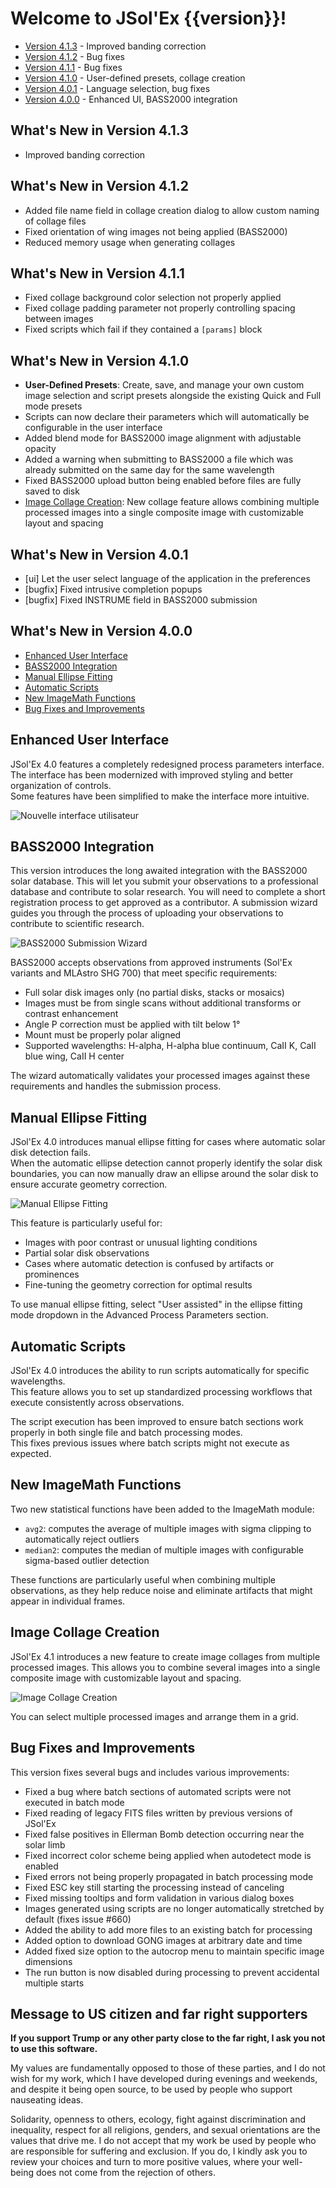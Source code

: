 # Welcome to JSol'Ex {{version}}!

- [Version 4.1.3](#whats-new-in-version-4-1-3) - Improved banding correction
- [Version 4.1.2](#whats-new-in-version-4-1-2) - Bug fixes
- [Version 4.1.1](#whats-new-in-version-4-1-1) - Bug fixes
- [Version 4.1.0](#whats-new-in-version-4-1-0) - User-defined presets, collage creation
- [Version 4.0.1](#whats-new-in-version-4-0-1) - Language selection, bug fixes
- [Version 4.0.0](#whats-new-in-version-4-0-0) - Enhanced UI, BASS2000 integration

## What's New in Version 4.1.3

- Improved banding correction

## What's New in Version 4.1.2

- Added file name field in collage creation dialog to allow custom naming of collage files
- Fixed orientation of wing images not being applied (BASS2000)
- Reduced memory usage when generating collages

## What's New in Version 4.1.1

- Fixed collage background color selection not properly applied
- Fixed collage padding parameter not properly controlling spacing between images
- Fixed scripts which fail if they contained a `[params]` block

## What's New in Version 4.1.0

- **User-Defined Presets**: Create, save, and manage your own custom image selection and script presets alongside the existing Quick and Full mode presets
- Scripts can now declare their parameters which will automatically be configurable in the user interface
- Added blend mode for BASS2000 image alignment with adjustable opacity
- Added a warning when submitting to BASS2000 a file which was already submitted on the same day for the same wavelength
- Fixed BASS2000 upload button being enabled before files are fully saved to disk
- [Image Collage Creation](#image-collage-creation): New collage feature allows combining multiple processed images into a single composite image with customizable layout and spacing

## What's New in Version 4.0.1

- [ui] Let the user select language of the application in the preferences
- [bugfix] Fixed intrusive completion popups
- [bugfix] Fixed INSTRUME field in BASS2000 submission

## What's New in Version 4.0.0

- [Enhanced User Interface](#enhanced-user-interface)
- [BASS2000 Integration](#bass2000-integration)
- [Manual Ellipse Fitting](#manual-ellipse-fitting)
- [Automatic Scripts](#automatic-scripts)
- [New ImageMath Functions](#new-imagemath-functions)
- [Bug Fixes and Improvements](#bug-fixes-and-improvements)

## Enhanced User Interface

JSol'Ex 4.0 features a completely redesigned process parameters interface.  
The interface has been modernized with improved styling and better organization of controls.  
Some features have been simplified to make the interface more intuitive.

![Nouvelle interface utilisateur](/docs/new-ui-en.png)

## BASS2000 Integration

This version introduces the long awaited integration with the BASS2000 solar database.
This will let you submit your observations to a professional database and contribute to solar research.
You will need to complete a short registration process to get approved as a contributor.
A submission wizard guides you through the process of uploading your observations to contribute to scientific research.

![BASS2000 Submission Wizard](/docs/bass2000-en.png)

BASS2000 accepts observations from approved instruments (Sol'Ex variants and MLAstro SHG 700) that meet specific requirements:
- Full solar disk images only (no partial disks, stacks or mosaics)
- Images must be from single scans without additional transforms or contrast enhancement
- Angle P correction must be applied with tilt below 1°
- Mount must be properly polar aligned
- Supported wavelengths: H-alpha, H-alpha blue continuum, CaII K, CaII blue wing, CaII H center

The wizard automatically validates your processed images against these requirements and handles the submission process.

## Manual Ellipse Fitting

JSol'Ex 4.0 introduces manual ellipse fitting for cases where automatic solar disk detection fails.  
When the automatic ellipse detection cannot properly identify the solar disk boundaries, you can now manually draw an ellipse around the solar disk to ensure accurate geometry correction.

![Manual Ellipse Fitting](/docs/assisted-fit-en.png)

This feature is particularly useful for:
- Images with poor contrast or unusual lighting conditions
- Partial solar disk observations
- Cases where automatic detection is confused by artifacts or prominences
- Fine-tuning the geometry correction for optimal results

To use manual ellipse fitting, select "User assisted" in the ellipse fitting mode dropdown in the Advanced Process Parameters section.

## Automatic Scripts

JSol'Ex 4.0 introduces the ability to run scripts automatically for specific wavelengths.  
This feature allows you to set up standardized processing workflows that execute consistently across observations.

The script execution has been improved to ensure batch sections work properly in both single file and batch processing modes.  
This fixes previous issues where batch scripts might not execute as expected.

## New ImageMath Functions

Two new statistical functions have been added to the ImageMath module:

- `avg2`: computes the average of multiple images with sigma clipping to automatically reject outliers
- `median2`: computes the median of multiple images with configurable sigma-based outlier detection

These functions are particularly useful when combining multiple observations, as they help reduce noise and eliminate artifacts that might appear in individual frames.

## Image Collage Creation

JSol'Ex 4.1 introduces a new feature to create image collages from multiple processed images.
This allows you to combine several images into a single composite image with customizable layout and spacing.

![Image Collage Creation](/docs/collage-interface-fr.jpg)

You can select multiple processed images and arrange them in a grid.

## Bug Fixes and Improvements

This version fixes several bugs and includes various improvements:

- Fixed a bug where batch sections of automated scripts were not executed in batch mode
- Fixed reading of legacy FITS files written by previous versions of JSol'Ex
- Fixed false positives in Ellerman Bomb detection occurring near the solar limb
- Fixed incorrect color scheme being applied when autodetect mode is enabled
- Fixed errors not being properly propagated in batch processing mode
- Fixed ESC key still starting the processing instead of canceling
- Fixed missing tooltips and form validation in various dialog boxes
- Images generated using scripts are no longer automatically stretched by default (fixes issue #660)
- Added the ability to add more files to an existing batch for processing
- Added option to download GONG images at arbitrary date and time
- Added fixed size option to the autocrop menu to maintain specific image dimensions
- The run button is now disabled during processing to prevent accidental multiple starts

## Message to US citizen and far right supporters

**If you support Trump or any other party close to the far right, I ask you not to use this software.**

My values are fundamentally opposed to those of these parties, and I do not wish for my work, which I have developed during evenings and weekends, and despite it being open source, to be used by people who support nauseating ideas.

Solidarity, openness to others, ecology, fight against discrimination and inequality, respect for all religions, genders, and sexual orientations are the values that drive me.
I do not accept that my work be used by people who are responsible for suffering and exclusion.
If you do, I kindly ask you to review your choices and turn to more positive values, where your well-being does not come from the rejection of others.

